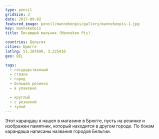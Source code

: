 ```yaml
---
type: pencil
gridSize: 2
date: 2017-09-02
featured_image: pencil/mannekenpis/gallery/mannekenpis-1.jpg
key: mannekenpis
title: Писающий мальчик (Manneken Pis)

countries: Бельгия
cities: Брюгге
latlng: 51.207690, 3.225410
geo: BEL

tags:
  - государственный
  - страна
  - город
  - большая резинка
  - в упаковке

  - круглый
  - с резинкой
  - тупой
---
```


Этот карандаш я нашел в магазине в Брюгге, пусть на резинке и изображен памятник, который находится в другом городе. По бокам карандаша написаны названия городов Бельгии.
